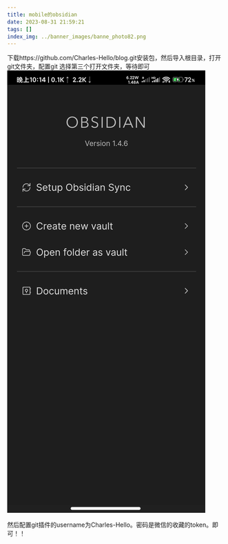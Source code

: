 ```yaml
---
title: mobile的obsidian
date: 2023-08-31 21:59:21
tags: []
index_img: ../banner_images/banne_photo82.png
---
```


下载https://github.com/Charles-Hello/blog.git安装包，然后导入根目录，打开git文件夹，配置git
选择第三个打开文件夹，等待即可
![](Screenshot_2023-08-31-22-14-45-976_md.obsidian.jpg)


然后配置git插件的username为Charles-Hello。密码是微信的收藏的token。即可！！